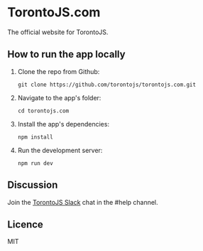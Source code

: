 # TorontoJS.com

The official website for TorontoJS.

## How to run the app locally

1.  Clone the repo from Github:
    
    `git clone https://github.com/torontojs/torontojs.com.git`

2.  Navigate to the app's folder:
    
    `cd torontojs.com`

3.  Install the app's dependencies:
    
    `npm install`

4.  Run the development server:
    
    `npm run dev`

## Discussion

Join the [TorontoJS Slack](http://slack.torontojs.com) chat in the #help channel.

## Licence

MIT
